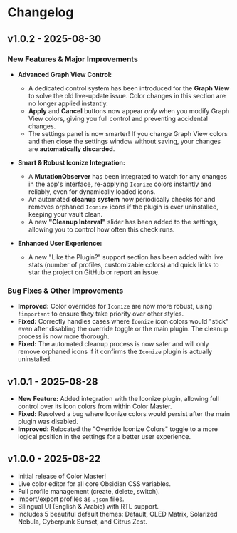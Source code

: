 # Changelog

## v1.0.2 - 2025-08-30

### New Features & Major Improvements

-   **Advanced Graph View Control:**
    -   A dedicated control system has been introduced for the **Graph View** to solve the old live-update issue. Color changes in this section are no longer applied instantly.
    -   **Apply** and **Cancel** buttons now appear *only* when you modify Graph View colors, giving you full control and preventing accidental changes.
    -   The settings panel is now smarter! If you change Graph View colors and then close the settings window without saving, your changes are **automatically discarded**.

-   **Smart & Robust Iconize Integration:**
    -   A **MutationObserver** has been integrated to watch for any changes in the app's interface, re-applying `Iconize` colors instantly and reliably, even for dynamically loaded icons.
    -   An automated **cleanup system** now periodically checks for and removes orphaned `Iconize` icons if the plugin is ever uninstalled, keeping your vault clean.
    -   A new **"Cleanup Interval"** slider has been added to the settings, allowing you to control how often this check runs.

-   **Enhanced User Experience:**
    -   A new "Like the Plugin?" support section has been added with live stats (number of profiles, customizable colors) and quick links to star the project on GitHub or report an issue.

### Bug Fixes & Other Improvements

-   **Improved:** Color overrides for `Iconize` are now more robust, using `!important` to ensure they take priority over other styles.
-   **Fixed:** Correctly handles cases where `Iconize` icon colors would "stick" even after disabling the override toggle or the main plugin. The cleanup process is now more thorough.
-   **Fixed:** The automated cleanup process is now safer and will only remove orphaned icons if it confirms the `Iconize` plugin is actually uninstalled.

## v1.0.1 - 2025-08-28

- **New Feature:** Added integration with the Iconize plugin, allowing full control over its icon colors from within Color Master.
- **Fixed:** Resolved a bug where Iconize colors would persist after the main plugin was disabled.
- **Improved:** Relocated the "Override Iconize Colors" toggle to a more logical position in the settings for a better user experience.

## v1.0.0 - 2025-08-22

- Initial release of Color Master!
- Live color editor for all core Obsidian CSS variables.
- Full profile management (create, delete, switch).
- Import/export profiles as `.json` files.
- Bilingual UI (English & Arabic) with RTL support.
- Includes 5 beautiful default themes: Default, OLED Matrix, Solarized Nebula, Cyberpunk Sunset, and Citrus Zest.
